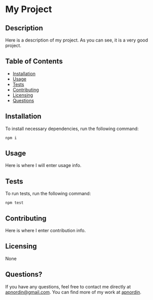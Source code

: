 # My Project

## Description
Here is a description of my project. As you can see, it is a very good project.

## Table of Contents
* [Installation](#installation)
* [Usage](#usage)
* [Tests](#tests)
* [Contributing](#contributing)
* [Licensing](#licensing)
* [Questions](#questions)

## Installation
To install necessary dependencies, run the following command:
```
npm i
```

## Usage
Here is where I will enter usage info.

## Tests
To run tests, run the following command:
```
npm test
```

## Contributing
Here is where I enter contribution info.

## Licensing
None

## Questions?
If you have any questions, feel free to contact me directly at apnordin@gmail.com. You can find more of my work at [apnordin](https://github.com/apnordin).

